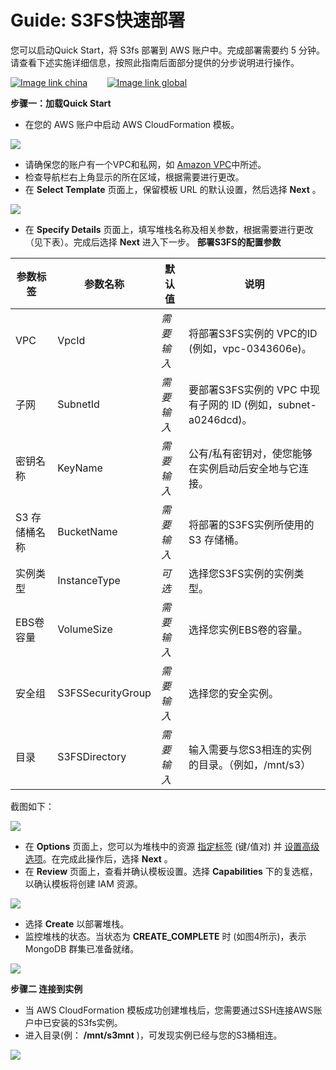 # Guide: S3FS快速部署

您可以启动Quick Start，将 S3fs 部署到 AWS 账户中。完成部署需要约 5 分钟。请查看下述实施详细信息，按照此指南后面部分提供的分步说明进行操作。

[![Image link china](https://s3.cn-north-1.amazonaws.com.cn/chinalabs/assets/ChinaRegion.png)](https://console.amazonaws.cn/cloudformation/home?region=cn-north-1#/stacks/new?stackName=S3FS&templateURL=https://s3.cn-north-1.amazonaws.com.cn/chinalabs/s3fs-fixed.template) &nbsp;&nbsp;&nbsp;&nbsp;&nbsp;&nbsp;&nbsp;[![Image link global](https://s3.cn-north-1.amazonaws.com.cn/chinalabs/assets/GlobalRegion.png)](https://console.aws.amazon.com/cloudformation/home?region=us-east-1#/stacks/new?stackName=S3FS&templateURL=https://s3-us-west-2.amazonaws.com/chinalabs/s3fs-fixed.template)

**步骤一：加载Quick Start**

- 在您的 AWS 账户中启动 AWS CloudFormation 模板。

![](https://s3.cn-north-1.amazonaws.com.cn/chinalabs/assets/s3fs/01.png)

- 请确保您的账户有一个VPC和私网，如 [Amazon VPC](http://docs.aws.amazon.com/AmazonVPC/latest/UserGuide/VPC_DHCP_Options.html)中所述。
- 检查导航栏右上角显示的所在区域，根据需要进行更改。
- 在 **Select Template** 页面上，保留模板 URL 的默认设置，然后选择 **Next** 。

![](https://s3.cn-north-1.amazonaws.com.cn/chinalabs/assets/s3fs/02.png)

- 在 **Specify Details** 页面上，填写堆栈名称及相关参数，根据需要进行更改（见下表）。完成后选择 **Next** 进入下一步。
  **部署S3FS的配置参数**

| 参数标签 | 参数名称 | 默认值 | 说明 |
| --- | --- | --- | --- |
| VPC | VpcId | _需要输入_ | 将部署S3FS实例的 VPC的ID (例如，vpc-0343606e)。 |
| 子网 | SubnetId | _需要输入_ | 要部署S3FS实例的 VPC 中现有子网的 ID (例如，subnet-a0246dcd)。 |
| 密钥名称 | KeyName | _需要输入_ | 公有/私有密钥对，使您能够在实例启动后安全地与它连接。|
| S3 存储桶名称 | BucketName | _需要输入_ | 将部署的S3FS实例所使用的S3 存储桶。 |
| 实例类型 | InstanceType | _可选_ | 选择您S3FS实例的实例类型。|
| EBS卷容量 | VolumeSize | _需要输入_ | 选择您实例EBS卷的容量。|
| 安全组 | S3FSSecurityGroup | _需要输入_ | 选择您的安全实例。|
| 目录 | S3FSDirectory | _需要输入_ | 输入需要与您S3相连的实例的目录。（例如，/mnt/s3）|

截图如下：

![](https://s3.cn-north-1.amazonaws.com.cn/chinalabs/assets/s3fs/03.png)

- 在 **Options** 页面上，您可以为堆栈中的资源 [指定标签](https://docs.aws.amazon.com/AWSCloudFormation/latest/UserGuide/aws-properties-resource-tags.html) (键/值对) 并 [设置高级选项](https://docs.aws.amazon.com/AWSCloudFormation/latest/UserGuide/cfn-console-add-tags.html)。在完成此操作后，选择 **Next** 。
- 在 **Review** 页面上，查看并确认模板设置。选择 **Capabilities** 下的复选框，以确认模板将创建 IAM 资源。

![](https://s3.cn-north-1.amazonaws.com.cn/chinalabs/assets/s3fs/04.png)

- 选择 **Create** 以部署堆栈。
- 监控堆栈的状态。当状态为 **CREATE\_COMPLETE** 时 (如图4所示)，表示 MongoDB 群集已准备就绪。

![](https://s3.cn-north-1.amazonaws.com.cn/chinalabs/assets/s3fs/05.png)

****步骤二 连接到实例****
- 当 AWS CloudFormation 模板成功创建堆栈后，您需要通过SSH连接AWS账户中已安装的S3fs实例。
- 进入目录(例： **/mnt/s3mnt** )，可发现实例已经与您的S3桶相连。

![](https://s3.cn-north-1.amazonaws.com.cn/chinalabs/assets/s3fs/06.png)
